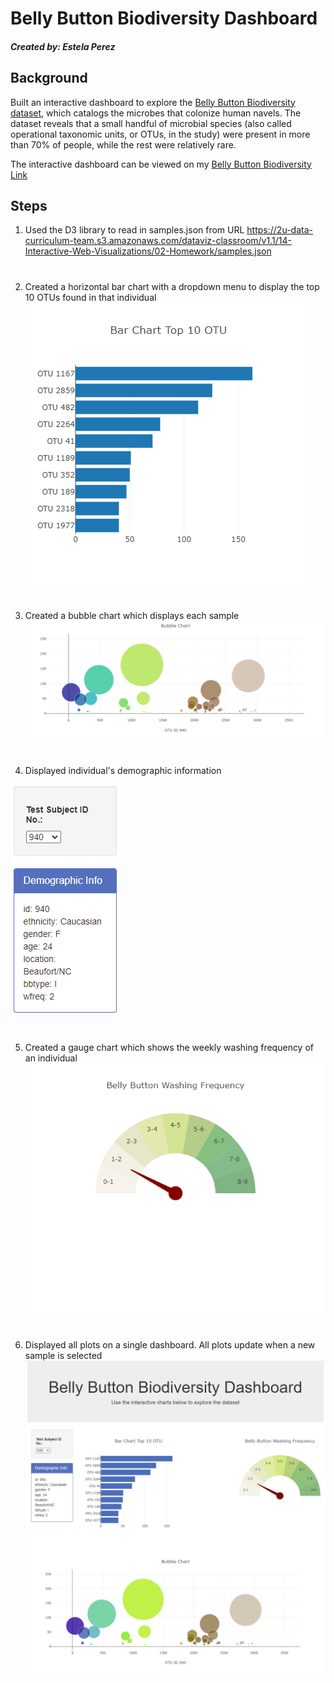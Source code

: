 # Belly Button Biodiversity Dashboard


##### Created by: Estela Perez

##


## Background

Built an interactive dashboard to explore the [Belly Button Biodiversity dataset](http://robdunnlab.com/projects/belly-button-biodiversity/), which catalogs the microbes that colonize human navels.
The dataset reveals that a small handful of microbial species (also called operational taxonomic units, or OTUs, in the study) were present in more than 70% of people, while the rest were relatively rare.

The interactive dashboard can be viewed on my [Belly Button Biodiversity Link](https://eperez3181.github.io/Belly_Button_Biodiversity_Dashboard/)

## Steps
1) Used the D3 library to read in samples.json from URL https://2u-data-curriculum-team.s3.amazonaws.com/dataviz-classroom/v1.1/14-Interactive-Web-Visualizations/02-Homework/samples.json
#
2) Created a horizontal bar chart with a dropdown menu to display the top 10 OTUs found in that individual
![alt text](images/barchart.png)
#
3) Created a bubble chart which displays each sample
![alt text](images/bubblechart.png)
#
4) Displayed individual's demographic information

![alt text](images/demographic_data.PNG)
#
5) Created a gauge chart which shows the weekly washing frequency of an individual
![alt text](images/gaugechart.png)
#
6) Displayed all plots on a single dashboard. All plots update when a new sample is selected
![alt text](images/dashboard.PNG)





  
